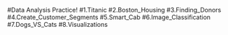 #Data Analysis Practice!
#1.Titanic
#2.Boston_Housing
#3.Finding_Donors
#4.Create_Customer_Segments
#5.Smart_Cab
#6.Image_Classification
#7.Dogs_VS_Cats
#8.Visualizations
